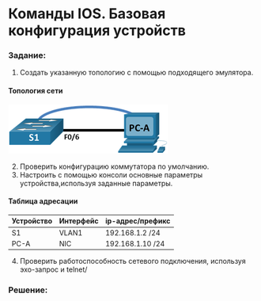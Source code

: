 # Команды IOS. Базовая конфигурация устройств

###  Задание:
1. Создать указанную топологию с помощью подходящего эмулятора.

#### Топология сети
![alt-текст](/Lab-1/lab-1.png "Топология lab-1")

2. Проверить конфигурацию коммутатора по умолчанию.
3. Настроить с помощью консоли основные параметры устройства,используя заданные параметры.

#### 	Таблица адресации
 |Устройство| Интерфейс| ip-адрес/префикс|
 |----------|----------|-----------------|
 |  S1      | VLAN1    |192.168.1.2  /24 |
 |  PC-A    | NIC      |192.168.1.10 /24 |

4. Проверить работоспособность сетевого подключения, используя эхо-запрос и telnet/  

###  Решение:
